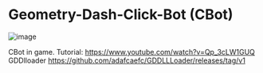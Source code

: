 # Geometry-Dash-Click-Bot (CBot)

![image](https://user-images.githubusercontent.com/81505000/119852097-a945a980-bf17-11eb-8b67-226529173195.png)



CBot in game.
Tutorial: https://www.youtube.com/watch?v=Qp_3cLW1GUQ
GDDlloader https://github.com/adafcaefc/GDDLLLoader/releases/tag/v1

